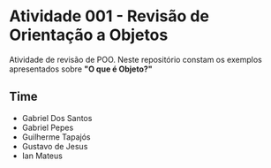 # Atividade 001 - Revisão de Orientação a Objetos

Atividade de revisão de POO. Neste repositório constam os exemplos apresentados sobre
**"O que é Objeto?"**

## Time

- Gabriel Dos Santos
- Gabriel Pepes
- Guilherme Tapajós
- Gustavo de Jesus
- Ian Mateus
